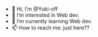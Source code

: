- 👋 Hi, I’m @Yuki-off
- 👀 I’m interested in Web dev.
- 🌱 I’m currently learning Web dev.
- 📫 How to reach me: just here??
